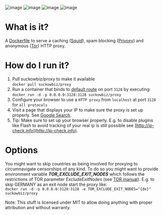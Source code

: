 ![image](https://img.shields.io/imagelayers/layers/suckowbiz/proxy/latest.svg) ![image](https://img.shields.io/imagelayers/image-size/suckowbiz/proxy/latest.svg)  ![image](https://img.shields.io/docker/pulls/suckowbiz/proxy.svg) ![image](https://img.shields.io/github/license/suckowbiz/docker-proxy.svg)

# What is it?
A [Dockerfile](http://docs.docker.com/engine/reference/builder/) to serve a caching ([Squid](http://www.squid-cache.org/)), spam blocking ([Privoxy](http://www.privoxy.org/)) and anonymous ([Tor](https://www.torproject.org/)) HTTP proxy.

# How do I run it?
 1. Pull suckowbiz/proxy to make it available  
    `docker pull suckowbiz/proxy`
 2. Run a container that binds to [default route](https://en.wikipedia.org/wiki/Default_gateway) on port `3128` by executing:  
    `docker run -d -p 0.0.0.0:3128:3128 suckowbiz/proxy`  
 3. Configure your browser to use a `HTTP proxy` from `localhost` at port `3128` for `all protocols`
 4. Visit a page that displays your IP to make sure the proxy is set up properly. See [Google Search](https://www.google.de/#newwindow=1&q=my+wan+ip).   
 5. Tip: Make sure to set up your browser properly. E.g. to disable plugins like Flash to avoid tracking of your real ip is still possible see [http://ip-check.info](http://ip-check.info).

# Options
You might want to skip countries as being involved for proxying to circumnavigate censorships of any kind. To do so you might want to provide environment variable ***TOR_EXCLUDE_EXIT_NODES*** which follows the restrictions of TOR parameter *ExcludeExitNodes* (see [TOR manual](https://www.torproject.org/docs/tor-manual.html.en)). E.g. to skip GERMANY as an exit node start the proxy like:  
`docker run -d -p 0.0.0.0:3128:3128 -e TOR_EXCLUDE_EXIT_NODES="{de}" suckowbiz/proxy`

Note: This stuff is licensed under MIT to allow doing anything with proper attribution and without warranty.
